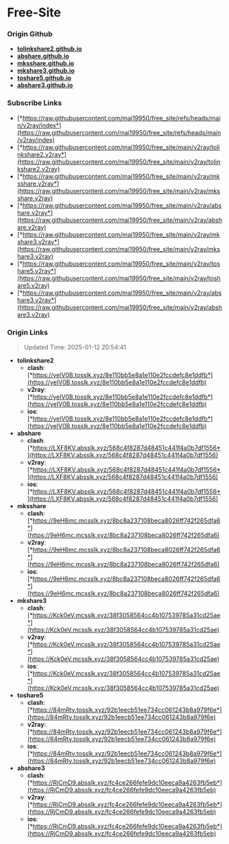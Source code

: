 # Free-Site

### Origin Github

- [**tolinkshare2.github.io**](https://github.com/tolinkshare2/tolinkshare2.github.io)
- [**abshare.github.io**](https://github.com/abshare/abshare.github.io)
- [**mksshare.github.io**](https://github.com/mksshare/mksshare.github.io)
- [**mkshare3.github.io**](https://github.com/mkshare3/mkshare3.github.io)
- [**toshare5.github.io**](https://github.com/toshare5/toshare5.github.io)
- [**abshare3.github.io**](https://github.com/abshare3/abshare3.github.io)

### Subscribe Links

- [*https://raw.githubusercontent.com/mai19950/free_site/refs/heads/main/v2ray/index*](https://raw.githubusercontent.com/mai19950/free_site/refs/heads/main/v2ray/index)
- [*https://raw.githubusercontent.com/mai19950/free_site/main/v2ray/tolinkshare2.v2ray*](https://raw.githubusercontent.com/mai19950/free_site/main/v2ray/tolinkshare2.v2ray)
- [*https://raw.githubusercontent.com/mai19950/free_site/main/v2ray/mksshare.v2ray*](https://raw.githubusercontent.com/mai19950/free_site/main/v2ray/mksshare.v2ray)
- [*https://raw.githubusercontent.com/mai19950/free_site/main/v2ray/abshare.v2ray*](https://raw.githubusercontent.com/mai19950/free_site/main/v2ray/abshare.v2ray)
- [*https://raw.githubusercontent.com/mai19950/free_site/main/v2ray/mkshare3.v2ray*](https://raw.githubusercontent.com/mai19950/free_site/main/v2ray/mkshare3.v2ray)
- [*https://raw.githubusercontent.com/mai19950/free_site/main/v2ray/toshare5.v2ray*](https://raw.githubusercontent.com/mai19950/free_site/main/v2ray/toshare5.v2ray)
- [*https://raw.githubusercontent.com/mai19950/free_site/main/v2ray/abshare3.v2ray*](https://raw.githubusercontent.com/mai19950/free_site/main/v2ray/abshare3.v2ray)

### Origin Links

> Updated Time: 2025-01-12 20:54:41

- **tolinkshare2**
  - **clash**: [*https://yeIV0B.tosslk.xyz/8e110bb5e8a1e110e2fccdefc8e1ddfb*](https://yeIV0B.tosslk.xyz/8e110bb5e8a1e110e2fccdefc8e1ddfb)
  - **v2ray**: [*https://yeIV0B.tosslk.xyz/8e110bb5e8a1e110e2fccdefc8e1ddfb*](https://yeIV0B.tosslk.xyz/8e110bb5e8a1e110e2fccdefc8e1ddfb)
  - **ios**: [*https://yeIV0B.tosslk.xyz/8e110bb5e8a1e110e2fccdefc8e1ddfb*](https://yeIV0B.tosslk.xyz/8e110bb5e8a1e110e2fccdefc8e1ddfb)
- **abshare**
  - **clash**: [*https://LXF8KV.absslk.xyz/568c4f8287d48451c441f4a0b7df1556*](https://LXF8KV.absslk.xyz/568c4f8287d48451c441f4a0b7df1556)
  - **v2ray**: [*https://LXF8KV.absslk.xyz/568c4f8287d48451c441f4a0b7df1556*](https://LXF8KV.absslk.xyz/568c4f8287d48451c441f4a0b7df1556)
  - **ios**: [*https://LXF8KV.absslk.xyz/568c4f8287d48451c441f4a0b7df1556*](https://LXF8KV.absslk.xyz/568c4f8287d48451c441f4a0b7df1556)
- **mksshare**
  - **clash**: [*https://9eH6mc.mcsslk.xyz/8bc8a237108beca8026ff742f265dfa6*](https://9eH6mc.mcsslk.xyz/8bc8a237108beca8026ff742f265dfa6)
  - **v2ray**: [*https://9eH6mc.mcsslk.xyz/8bc8a237108beca8026ff742f265dfa6*](https://9eH6mc.mcsslk.xyz/8bc8a237108beca8026ff742f265dfa6)
  - **ios**: [*https://9eH6mc.mcsslk.xyz/8bc8a237108beca8026ff742f265dfa6*](https://9eH6mc.mcsslk.xyz/8bc8a237108beca8026ff742f265dfa6)
- **mkshare3**
  - **clash**: [*https://Kck0eV.mcsslk.xyz/38f3058564cc4b107539785a31cd25ae*](https://Kck0eV.mcsslk.xyz/38f3058564cc4b107539785a31cd25ae)
  - **v2ray**: [*https://Kck0eV.mcsslk.xyz/38f3058564cc4b107539785a31cd25ae*](https://Kck0eV.mcsslk.xyz/38f3058564cc4b107539785a31cd25ae)
  - **ios**: [*https://Kck0eV.mcsslk.xyz/38f3058564cc4b107539785a31cd25ae*](https://Kck0eV.mcsslk.xyz/38f3058564cc4b107539785a31cd25ae)
- **toshare5**
  - **clash**: [*https://84mRty.tosslk.xyz/92b1eecb51ee734cc061243b8a979f6e*](https://84mRty.tosslk.xyz/92b1eecb51ee734cc061243b8a979f6e)
  - **v2ray**: [*https://84mRty.tosslk.xyz/92b1eecb51ee734cc061243b8a979f6e*](https://84mRty.tosslk.xyz/92b1eecb51ee734cc061243b8a979f6e)
  - **ios**: [*https://84mRty.tosslk.xyz/92b1eecb51ee734cc061243b8a979f6e*](https://84mRty.tosslk.xyz/92b1eecb51ee734cc061243b8a979f6e)
- **abshare3**
  - **clash**: [*https://RjCmD9.absslk.xyz/fc4ce266fefe9dc10eeca9a4263fb5eb*](https://RjCmD9.absslk.xyz/fc4ce266fefe9dc10eeca9a4263fb5eb)
  - **v2ray**: [*https://RjCmD9.absslk.xyz/fc4ce266fefe9dc10eeca9a4263fb5eb*](https://RjCmD9.absslk.xyz/fc4ce266fefe9dc10eeca9a4263fb5eb)
  - **ios**: [*https://RjCmD9.absslk.xyz/fc4ce266fefe9dc10eeca9a4263fb5eb*](https://RjCmD9.absslk.xyz/fc4ce266fefe9dc10eeca9a4263fb5eb)
